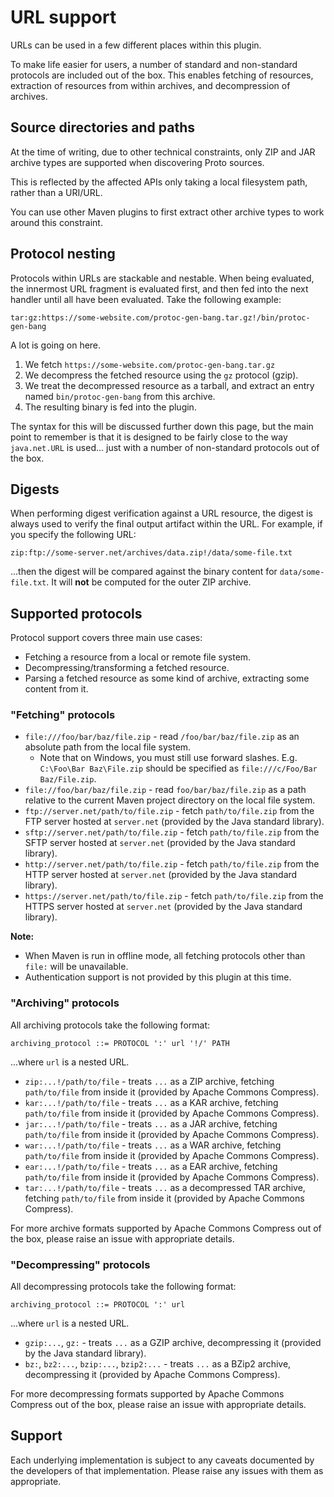 # URL support

<div id="pmp-toc"></div>

URLs can be used in a few different places within this plugin.

To make life easier for users, a number of standard and non-standard protocols
are included out of the box. This enables fetching of resources, extraction of
resources from within archives, and decompression of archives.

## Source directories and paths

At the time of writing, due to other technical constraints, only ZIP and JAR archive types are
supported when discovering Proto sources.

This is reflected by the affected APIs only taking a local filesystem path, rather than a URI/URL.

You can use other Maven plugins to first extract other archive types to work around this
constraint.

## Protocol nesting

Protocols within URLs are stackable and nestable. When being evaluated, the innermost
URL fragment is evaluated first, and then fed into the next handler until all have
been evaluated. Take the following example:

```
tar:gz:https://some-website.com/protoc-gen-bang.tar.gz!/bin/protoc-gen-bang
```

A lot is going on here.

1. We fetch `https://some-website.com/protoc-gen-bang.tar.gz`
2. We decompress the fetched resource using the `gz` protocol (gzip).
3. We treat the decompressed resource as a tarball, and extract an entry named
  `bin/protoc-gen-bang` from this archive.
4. The resulting binary is fed into the plugin.

The syntax for this will be discussed further down this page, but the main point to remember
is that it is designed to be fairly close to the way `java.net.URL` is used... just with
a number of non-standard protocols out of the box.

## Digests

When performing digest verification against a URL resource, the digest is always
used to verify the final output artifact within the URL. For example, if you specify
the following URL:

```
zip:ftp://some-server.net/archives/data.zip!/data/some-file.txt
```

...then the digest will be compared against the binary content for `data/some-file.txt`.
It will **not** be computed for the outer ZIP archive.

## Supported protocols

Protocol support covers three main use cases:

- Fetching a resource from a local or remote file system.
- Decompressing/transforming a fetched resource.
- Parsing a fetched resource as some kind of archive, extracting some content from it.

### "Fetching" protocols

- `file:///foo/bar/baz/file.zip` - read `/foo/bar/baz/file.zip` as an absolute path from
  the local file system.
    - Note that on Windows, you must still use forward slashes. E.g. `C:\Foo\Bar Baz\File.zip`
      should be specified as `file:///c/Foo/Bar Baz/File.zip`.
- `file://foo/bar/baz/file.zip` - read `foo/bar/baz/file.zip` as a path relative to the
  current Maven project directory on the local file system.
- `ftp://server.net/path/to/file.zip` - fetch `path/to/file.zip` from the FTP server
  hosted at `server.net` (provided by the Java standard library).
- `sftp://server.net/path/to/file.zip` - fetch `path/to/file.zip` from the SFTP server
  hosted at `server.net` (provided by the Java standard library).
- `http://server.net/path/to/file.zip` - fetch `path/to/file.zip` from the HTTP server
  hosted at `server.net` (provided by the Java standard library).
- `https://server.net/path/to/file.zip` - fetch `path/to/file.zip` from the HTTPS server
  hosted at `server.net` (provided by the Java standard library).

**Note:**

- When Maven is run in offline mode, all fetching protocols other than `file:` will be
  unavailable.
- Authentication support is not provided by this plugin at this time.

### "Archiving" protocols

All archiving protocols take the following format:

```
archiving_protocol ::= PROTOCOL ':' url '!/' PATH
```

...where `url` is a nested URL.

- `zip:...!/path/to/file` - treats `...` as a ZIP archive, fetching `path/to/file` from
  inside it (provided by Apache Commons Compress).
- `kar:...!/path/to/file` - treats `...` as a KAR archive, fetching `path/to/file` from
  inside it (provided by Apache Commons Compress).
- `jar:...!/path/to/file` - treats `...` as a JAR archive, fetching `path/to/file` from
  inside it (provided by Apache Commons Compress).
- `war:...!/path/to/file` - treats `...` as a WAR archive, fetching `path/to/file` from
  inside it (provided by Apache Commons Compress).
- `ear:...!/path/to/file` - treats `...` as a EAR archive, fetching `path/to/file` from
  inside it (provided by Apache Commons Compress).
- `tar:...!/path/to/file` - treats `...` as a decompressed TAR archive, fetching
  `path/to/file` from inside it (provided by Apache Commons Compress).

For more archive formats supported by Apache Commons Compress out of the box, please raise
an issue with appropriate details.

### "Decompressing" protocols

All decompressing protocols take the following format:

```
archiving_protocol ::= PROTOCOL ':' url
```

...where `url` is a nested URL.

- `gzip:...`, `gz:` - treats `...` as a GZIP archive, decompressing it (provided by the
  Java standard library).
- `bz:`, `bz2:...`, `bzip:...`, `bzip2:...` - treats `...` as a BZip2 archive, decompressing it
  (provided by Apache Commons Compress).

For more decompressing formats supported by Apache Commons Compress out of the box, please
raise an issue with appropriate details.

## Support

Each underlying implementation is subject to any caveats documented by the developers
of that implementation. Please raise any issues with them as appropriate.
